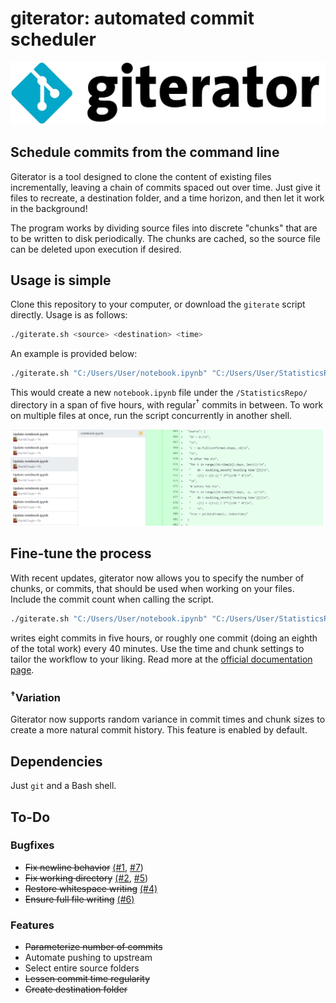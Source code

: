 # giterator: automated commit scheduler
![giterator logo](https://raw.githubusercontent.com/KartikChugh/giterator/master/img/logo.jpg)

## Schedule commits from the command line
Giterator is a tool designed to clone the content of existing files incrementally, leaving a chain of commits spaced out over time. Just give it files to recreate, a destination folder, and a time horizon, and then let it work in the background!

The program works by dividing source files into discrete "chunks" that are to be written to disk periodically. The chunks are cached, so the source file can be deleted upon execution if desired.

## Usage is simple
Clone this repository to your computer, or download the `giterate` script directly. 
Usage is as follows:
```bash
./giterate.sh <source> <destination> <time>
```
An example is provided below:
```bash
./giterate.sh "C:/Users/User/notebook.ipynb" "C:/Users/User/StatisticsRepo/" 5
```

This would create a new `notebook.ipynb` file under the `/StatisticsRepo/` directory in a span of five hours, with regular<sup>†</sup> commits in between. To work on multiple files at once, run the script concurrently in another shell.

![giterator logo](https://raw.githubusercontent.com/KartikChugh/giterator/master/img/example.PNG)

## Fine-tune the process
With recent updates, giterator now allows you to specify the number of chunks, or commits, that should be used when working on your files. Include the commit count when calling the script.

```bash
./giterate.sh "C:/Users/User/notebook.ipynb" "C:/Users/User/StatisticsRepo/" 5 8 
```

writes eight commits in five hours, or roughly one commit (doing an eighth of the total work) every 40 minutes. Use the time and chunk settings to tailor the workflow to your liking. Read more at the [official documentation page](https://github.com/KartikChugh/giterator/wiki#giteratesh).

### <sup>†</sup>Variation
Giterator now supports random variance in commit times and chunk sizes to create a more natural commit history. This feature is enabled by default.

## Dependencies
Just `git` and a Bash shell.

## To-Do
### Bugfixes
- ~~Fix newline behavior~~ [(#1](https://github.com/KartikChugh/giterator/issues/1), [#7](https://github.com/KartikChugh/giterator/issues/7))
- ~~Fix working directory~~ [(#2](https://github.com/KartikChugh/giterator/issues/2), [#5](https://github.com/KartikChugh/giterator/issues/5))
- ~~Restore whitespace writing~~ [(#4)](https://github.com/KartikChugh/giterator/issues/4)
- ~~Ensure full file writing~~ [(#6)](https://github.com/KartikChugh/giterator/issues/6)

### Features
- ~~Parameterize number of commits~~
- Automate pushing to upstream
- Select entire source folders
- ~~Lessen commit time regularity~~
- ~~Create destination folder~~
